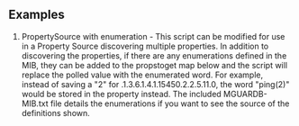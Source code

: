 ## Examples
1. PropertySource with enumeration - This script can be modified for use in a Property Source discovering multiple properties. In addition to discovering the properties, if there are any enumerations defined in the MIB, they can be added to the propstoget map below and the script will replace the polled value with the enumerated word. For example, instead of saving a "2" for .1.3.6.1.4.1.15450.2.2.5.11.0, the word "ping(2)" would be stored in the property instead. The included MGUARDB-MIB.txt file details the enumerations if you want to see the source of the definitions shown.
